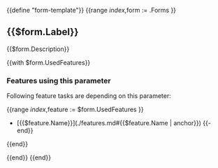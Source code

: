 {{define "form-template"}}
{{range $index,$form := .Forms }}
<!-- BEGIN GENERATED PART: form-element-header-{{$form.ID}} -->
## {{$form.Label}}

{{$form.Description}}
<!-- END GENERATED PART: form-element-header-{{$form.ID}} -->

{{with $form.UsedFeatures}}
<!-- BEGIN GENERATED PART: form-used-feature-{{$form.ID}} -->
### Features using this parameter

Following feature tasks are depending on this parameter:

{{range $index,$feature := $form.UsedFeatures }}

* [{{$feature.Name}}](./features.md#{{$feature.Name | anchor}})
{{- end}}
<!-- END GENERATED PART: form-used-feature-{{$form.ID}} -->
{{end}}

{{end}}
{{end}}
